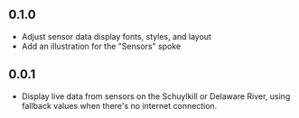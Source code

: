 ## 0.1.0

- Adjust sensor data display fonts, styles, and layout
- Add an illustration for the "Sensors" spoke

## 0.0.1

- Display live data from sensors on the Schuylkill or Delaware River, using fallback
  values when there's no internet connection.

